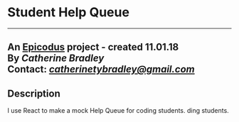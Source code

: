 # Student Help Queue
---
 An [Epicodus](https://www.epicodus.com/) project - created 11.01.18</br>
By _**Catherine Bradley**_</br>
Contact: _**catherinetybradley@gmail.com**_</br>
---
## Description
I use React to make a mock Help Queue for coding students. ding students. 
